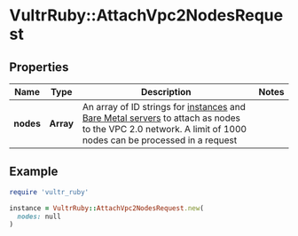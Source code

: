 # VultrRuby::AttachVpc2NodesRequest

## Properties

| Name | Type | Description | Notes |
| ---- | ---- | ----------- | ----- |
| **nodes** | **Array** | An array of ID strings for [instances](#operation/list-instances) and [Bare Metal servers](#operation/list-baremetals) to attach as nodes to the VPC 2.0 network. A limit of 1000 nodes can be processed in a request |  |

## Example

```ruby
require 'vultr_ruby'

instance = VultrRuby::AttachVpc2NodesRequest.new(
  nodes: null
)
```

